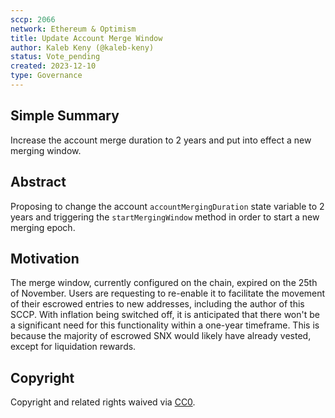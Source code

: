 ```yaml
---
sccp: 2066
network: Ethereum & Optimism
title: Update Account Merge Window
author: Kaleb Keny (@kaleb-keny)
status: Vote_pending
created: 2023-12-10
type: Governance
---
```


<!--You can leave these HTML comments in your merged SCCP and delete the visible duplicate text guides, they will not appear and may be helpful to refer to if you edit it again. This is the suggested template for new SCCPs. Note that an SCCP number will be assigned by an editor. When opening a pull request to submit your SCCP, please use an abbreviated title in the filename, `sccp-draft_title_abbrev.md`. The title should be 44 characters or less.-->

## Simple Summary

<!--"If you can't explain it simply, you don't understand it well enough." Provide a simplified and layman-accessible explanation of the SCCP.-->

Increase the account merge duration to 2 years and put into effect a new merging window.

## Abstract

<!--A short (~200 word) description of the variable change proposed.-->

Proposing to change the account `accountMergingDuration` state variable to 2 years and triggering the `startMergingWindow` method in order to start a new merging epoch.

## Motivation

<!--The motivation is critical for SCCPs that want to update variables within Synthetix. It should clearly explain why the existing variable is not incentive aligned. SCCP submissions without sufficient motivation may be rejected outright.-->


The merge window, currently configured on the chain, expired on the 25th of November. Users are requesting to re-enable it to facilitate the movement of their escrowed entries to new addresses, including the author of this SCCP.  With inflation being switched off, it is anticipated that there won't be a significant need for this functionality within a one-year timeframe. This is because the majority of escrowed SNX would likely have already vested, except for liquidation rewards.

## Copyright

Copyright and related rights waived via [CC0](https://creativecommons.org/publicdomain/zero/1.0/).
